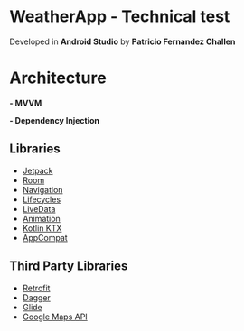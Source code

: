 # WeatherApp - Technical test

Developed in **Android Studio** by **Patricio Fernandez Challen** 

# Architecture

**- MVVM**

**- Dependency Injection**

## Libraries

 - [Jetpack](https://developer.android.com/jetpack/?gclid=EAIaIQobChMIqeeQhObQ6QIVvOy1Ch3eTAgQEAAYASAAEgLWfPD_BwE&gclsrc=aw.ds)
 - [Room](https://developer.android.com/jetpack/androidx/releases/room)
 - [Navigation](https://developer.android.com/guide/navigation/navigation-getting-started)
 - [Lifecycles](https://developer.android.com/topic/libraries/architecture/lifecycle)
 - [LiveData](https://developer.android.com/topic/libraries/architecture/livedata)
 - [Animation](https://developer.android.com/training/animation)
 - [Kotlin KTX](https://developer.android.com/kotlin/ktx)
 - [AppCompat](https://developer.android.com/topic/libraries/support-library/packages#v7-appcompat)

## Third Party Libraries

 - [Retrofit](https://square.github.io/retrofit/)
 - [Dagger](https://github.com/google/dagger)
 - [Glide](https://github.com/bumptech/glide)
 - [Google Maps API](https://developers.google.com/maps/documentation/android-sdk/intro)
